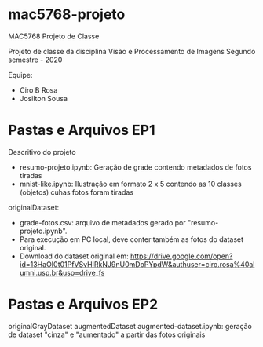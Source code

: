 # mac5768-projeto
MAC5768 Projeto de Classe

Projeto de classe da disciplina Visão e Processamento de Imagens
Segundo semestre - 2020

Equipe:
- Ciro B Rosa
- Josilton Sousa

Pastas e Arquivos EP1
=====================
Descritivo do projeto
- resumo-projeto.ipynb: Geração de grade contendo metadados de fotos tiradas
- mnist-like.ipynb: Ilustração em formato 2 x 5 contendo as 10 classes (objetos) cuhas fotos foram tiradas

originalDataset:
- grade-fotos.csv: arquivo de metadados gerado por "resumo-projeto.ipynb".
- Para execução em PC local, deve conter também as fotos do dataset original.
- Download do dataset original em: https://drive.google.com/open?id=13HaOI0t01PfVSvHIRkNJ9nU0mDoPYpdW&authuser=ciro.rosa%40alumni.usp.br&usp=drive_fs

Pastas e Arquivos EP2
=====================
originalGrayDataset
augmentedDataset
augmented-dataset.ipynb: geração de dataset "cinza" e "aumentado" a partir das fotos originais